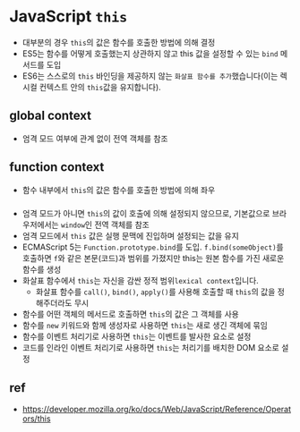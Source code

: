 # JavaScript `this`
* 대부분의 경우 `this`의 값은 함수를 호출한 방법에 의해 결정
* ES5는 함수를 어떻게 호출했는지 상관하지 않고 this 값을 설정할 수 있는 `bind` 메서드를 도입
* ES6는 스스로의 `this` 바인딩을 제공하지 않는 `화살표 함수를 추가`했습니다(이는 렉시컬 컨텍스트 안의 `this`값을 유지합니다).

## global context
* 엄격 모드 여부에 관계 없이 전역 객체를 참조

## function context
* 함수 내부에서 `this`의 값은 함수를 호출한 방법에 의해 좌우

###
* 엄격 모드가 아니면 `this`의 값이 호출에 의해 설정되지 않으므로, 기본값으로 브라우저에서는 `window`인 전역 객체를 참조
* 엄격 모드에서 `this` 값은 실행 문맥에 진입하며 설정되는 값을 유지
* ECMAScript 5는 `Function.prototype.bind`를 도입. `f.bind(someObject)`를 호출하면 `f`와 같은 본문(코드)과 범위를 가졌지만 this는 원본 함수를 가진 새로운 함수를 생성
* 화살표 함수에서 `this`는 자신을 감싼 정적 범위`lexical context`입니다.
  * 화살표 함수를 `call()`, `bind()`, `apply()`를 사용해 호출할 때 `this`의 값을 정해주더라도 무시
* 함수를 어떤 객체의 메서드로 호출하면 `this`의 값은 그 객체를 사용
* 함수를 `new` 키워드와 함께 생성자로 사용하면 `this`는 새로 생긴 객체에 묶임
* 함수를 이벤트 처리기로 사용하면 `this`는 이벤트를 발사한 요소로 설정
* 코드를 인라인 이벤트 처리기로 사용하면 `this`는 처리기를 배치한 DOM 요소로 설정

## ref
* https://developer.mozilla.org/ko/docs/Web/JavaScript/Reference/Operators/this
